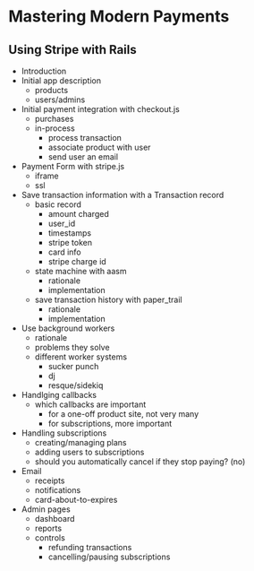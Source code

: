 # Mastering Modern Payments
## Using Stripe with Rails

* Introduction
* Initial app description
  * products
  * users/admins
* Initial payment integration with checkout.js
  * purchases
  * in-process
    * process transaction
    * associate product with user
    * send user an email
* Payment Form with stripe.js
  * iframe
  * ssl
* Save transaction information with a Transaction record
  * basic record
    * amount charged
    * user_id
    * timestamps
    * stripe token
    * card info
    * stripe charge id
  * state machine with aasm
    * rationale
    * implementation
  * save transaction history with paper_trail
    * rationale
    * implementation
* Use background workers
  * rationale
  * problems they solve
  * different worker systems
    * sucker punch
    * dj
    * resque/sidekiq
* Handlging callbacks
  * which callbacks are important
    * for a one-off product site, not very many
    * for subscriptions, more important
* Handling subscriptions
  * creating/managing plans
  * adding users to subscriptions
  * should you automatically cancel if they stop paying? (no)
* Email
  * receipts
  * notifications
  * card-about-to-expires
* Admin pages
  * dashboard
  * reports
  * controls
    * refunding transactions
    * cancelling/pausing subscriptions

